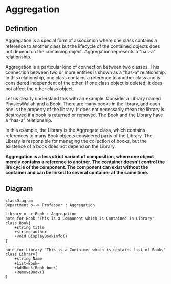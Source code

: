 ﻿# Aggregation

## Definition

Aggregation is a special form of association where one class contains a reference to another class
but the lifecycle of the contained objects does not depend on the containing object. Aggregation represents a "has-a" relationship.

Aggregation is a particular kind of connection between two classes. This connection between two or more entities is shown as a “has-a” relationship.
In this relationship, one class contains a reference to another class and is considered independent of the other.
If one class object is deleted, it does not affect the other class object.

Let us clearly understand this with an example. Consider a Library named PhysicsWallah and a Book.
There are many books in the library, and each one is the property of the library.
It does not necessarily mean the library is destroyed if a book is returned or removed.
The Book and the Library have a  “has-a” relationship.

In this example, the Library is the Aggregate class, which contains references to many Book objects considered parts of the Library.
The Library is responsible for managing the collection of books, but the existence of a book does not depend on the Library.

**Aggregation is a less strict variant of composition, where one object merely contains a reference to another.
The container doesn't control the life cycle of the component. The component can exist without the container and
can be linked to several container at the same time.**

## Diagram

```mermaid
classDiagram
Department o--> Professor : Aggregation

Library o--> Book : Aggregation
note for Book "This is a Component which is Contained in Library"
class Book{
    +string title
    +string author
    +void DisplayBookInfo()
}

note for Library "This is a Container which is contains list of Books"
class Library{
    +string Name
    +List~Book~
    +AddBook(Book book)
    +RemoveBook()
}


```
